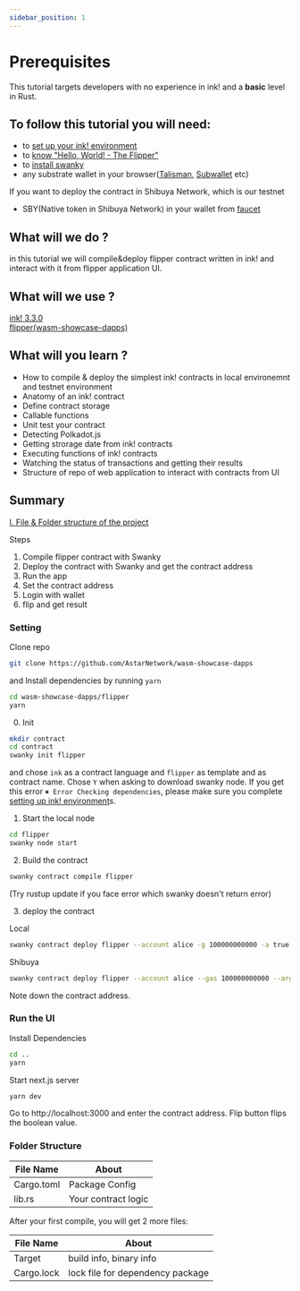 ```yaml
---
sidebar_position: 1
---
```

# Prerequisites

This tutorial targets developers with no experience in ink! and a **basic** level in Rust.

## To follow this tutorial you will need:
- to [set up your ink! environment](../../XVM%20and%20WASM/setup_your_ink_environment.md)
- to [know "Hello, World! - The Flipper"](https://paritytech.github.io/ink/)
- to [install swanky](../../../wasm/sc-dev/swanky/)
- any substrate wallet in your browser([Talisman](https://www.talisman.xyz/), [Subwallet](https://subwallet.app/) etc)

If you want to deploy the contract in Shibuya Network, which is our testnet
- SBY(Native token in Shibuya Network) in your wallet from [faucet](https://portal.astar.network/#/shibuya-testnet/assets)

## What will we do ?

in this tutorial we will compile&deploy flipper contract written in ink! and interact with it from flipper application UI.

## What will we use ?

[ink! 3.3.0](https://github.com/paritytech/ink/tree/v3.3.0)   
[flipper(wasm-showcase-dapps)](https://github.com/AstarNetwork/wasm-showcase-dapps/tree/main/flipper)   

## What will you learn ?

- How to compile & deploy the simplest ink! contracts in local environemnt and testnet environment
- Anatomy of an ink! contract
- Define contract storage
- Callable functions
- Unit test your contract
- Detecting Polkadot.js
- Getting strorage date from ink! contracts
- Executing functions of ink! contracts
- Watching the status of transactions and getting their results
- Structure of repo of web application to interact with contracts from UI

## Summary

[I. File & Folder structure of the project](./Structure/file-structure.md)

Steps
1. Compile flipper contract with Swanky
2. Deploy the contract with Swanky and get the contract address
3. Run the app
4. Set the contract address
5. Login with wallet
6. flip and get result

### Setting

Clone repo 

```bash
git clone https://github.com/AstarNetwork/wasm-showcase-dapps
```
and Install dependencies by running `yarn`
```bash
cd wasm-showcase-dapps/flipper
yarn
```

0. Init

```bash
mkdir contract
cd contract
swanky init flipper
```
and chose `ink` as a contract language and `flipper` as template and as contract name. Chose `Y` when asking to download swanky node.
If you get this error `✖ Error Checking dependencies`, please make sure you complete [setting up ink! environment](../../XVM%20and%20WASM/setup_your_ink_environment.md)s.

1. Start the local node

```bash
cd flipper
swanky node start
```

2. Build the contract

```bash
swanky contract compile flipper
```
(Try rustup update if you face error which swanky doesn't return error)

3. deploy the contract

Local
```bash
swanky contract deploy flipper --account alice -g 100000000000 -a true
```

Shibuya
```bash
swanky contract deploy flipper --account alice --gas 100000000000 --args true --network shibuya
```
Note down the contract address.

### Run the UI

Install Dependencies

```bash
cd ..
yarn
```

Start next.js server

```bash
yarn dev
```

Go to http://localhost:3000 and enter the contract address. Flip button flips the boolean value.


### Folder Structure
| File Name                                                                   | About                     |
|----------------------------------------------------------------------------|--------------------------------|
| Cargo.toml              | Package Config       |          
|  lib.rs |  Your contract logic |

After your first compile, you will get 2 more files:

| File Name                                                                   | About                     |
|----------------------------------------------------------------------------|--------------------------------|
| Target              | build info, binary info       |          
|  Cargo.lock |  lock file for dependency package |